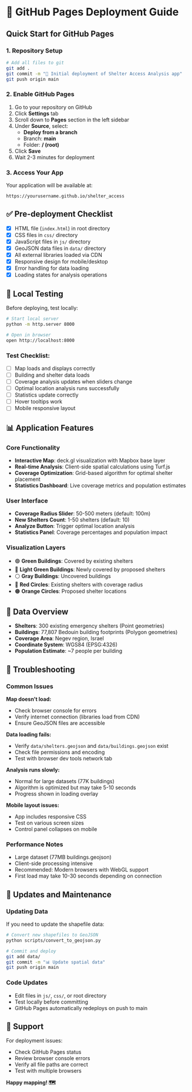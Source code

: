 # 🚀 GitHub Pages Deployment Guide

## Quick Start for GitHub Pages

### 1. Repository Setup
```bash
# Add all files to git
git add .
git commit -m "🎉 Initial deployment of Shelter Access Analysis app"
git push origin main
```

### 2. Enable GitHub Pages
1. Go to your repository on GitHub
2. Click **Settings** tab
3. Scroll down to **Pages** section in the left sidebar
4. Under **Source**, select:
   - **Deploy from a branch**
   - Branch: **main** 
   - Folder: **/ (root)**
5. Click **Save**
6. Wait 2-3 minutes for deployment

### 3. Access Your App
Your application will be available at:
```
https://yourusername.github.io/shelter_access
```

## ✅ Pre-deployment Checklist

- [x] HTML file (`index.html`) in root directory
- [x] CSS files in `css/` directory  
- [x] JavaScript files in `js/` directory
- [x] GeoJSON data files in `data/` directory
- [x] All external libraries loaded via CDN
- [x] Responsive design for mobile/desktop
- [x] Error handling for data loading
- [x] Loading states for analysis operations

## 🔧 Local Testing

Before deploying, test locally:

```bash
# Start local server
python -m http.server 8000

# Open in browser
open http://localhost:8000
```

### Test Checklist:
- [ ] Map loads and displays correctly
- [ ] Building and shelter data loads
- [ ] Coverage analysis updates when sliders change
- [ ] Optimal location analysis runs successfully
- [ ] Statistics update correctly
- [ ] Hover tooltips work
- [ ] Mobile responsive layout

## 📊 Application Features

### Core Functionality
- **Interactive Map**: deck.gl visualization with Mapbox base layer
- **Real-time Analysis**: Client-side spatial calculations using Turf.js
- **Coverage Optimization**: Grid-based algorithm for optimal shelter placement
- **Statistics Dashboard**: Live coverage metrics and population estimates

### User Interface
- **Coverage Radius Slider**: 50-500 meters (default: 100m)
- **New Shelters Count**: 1-50 shelters (default: 10)
- **Analyze Button**: Trigger optimal location analysis
- **Statistics Panel**: Coverage percentages and population impact

### Visualization Layers
- 🟢 **Green Buildings**: Covered by existing shelters
- 🔷 **Light Green Buildings**: Newly covered by proposed shelters
- ⚪ **Gray Buildings**: Uncovered buildings
- 🔴 **Red Circles**: Existing shelters with coverage radius
- 🟠 **Orange Circles**: Proposed shelter locations

## 🎯 Data Overview

- **Shelters**: 300 existing emergency shelters (Point geometries)
- **Buildings**: 77,807 Bedouin building footprints (Polygon geometries)
- **Coverage Area**: Negev region, Israel
- **Coordinate System**: WGS84 (EPSG:4326)
- **Population Estimate**: ~7 people per building

## 🐛 Troubleshooting

### Common Issues

**Map doesn't load:**
- Check browser console for errors
- Verify internet connection (libraries load from CDN)
- Ensure GeoJSON files are accessible

**Data loading fails:**
- Verify `data/shelters.geojson` and `data/buildings.geojson` exist
- Check file permissions and encoding
- Test with browser dev tools network tab

**Analysis runs slowly:**
- Normal for large datasets (77K buildings)
- Algorithm is optimized but may take 5-10 seconds
- Progress shown in loading overlay

**Mobile layout issues:**
- App includes responsive CSS
- Test on various screen sizes
- Control panel collapses on mobile

### Performance Notes
- Large dataset (77MB buildings.geojson)
- Client-side processing intensive
- Recommended: Modern browsers with WebGL support
- First load may take 10-30 seconds depending on connection

## 🔄 Updates and Maintenance

### Updating Data
If you need to update the shapefile data:

```bash
# Convert new shapefiles to GeoJSON
python scripts/convert_to_geojson.py

# Commit and deploy
git add data/
git commit -m "📊 Update spatial data"
git push origin main
```

### Code Updates
- Edit files in `js/`, `css/`, or root directory
- Test locally before committing
- GitHub Pages automatically redeploys on push to main

## 📧 Support

For deployment issues:
- Check GitHub Pages status
- Review browser console errors
- Verify all file paths are correct
- Test with multiple browsers

**Happy mapping! 🗺️** 